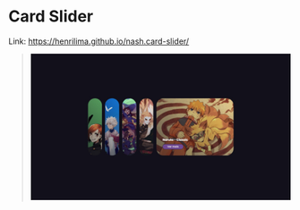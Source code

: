# Card Slider

Link: https://henrilima.github.io/nash.card-slider/

> ![image](./design/layout.jpg)
